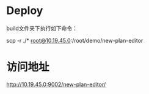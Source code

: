# Deploy
build文件夹下执行如下命令：

scp -r ./* root@10.19.45.0:/root/demo/new-plan-editor

# 访问地址
http://10.19.45.0:9002/new-plan-editor/